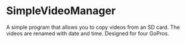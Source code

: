 # SimpleVideoManager
A simple program that allows you to copy videos from an SD card. The videos are renamed with date and time. Designed for four GoPros.
